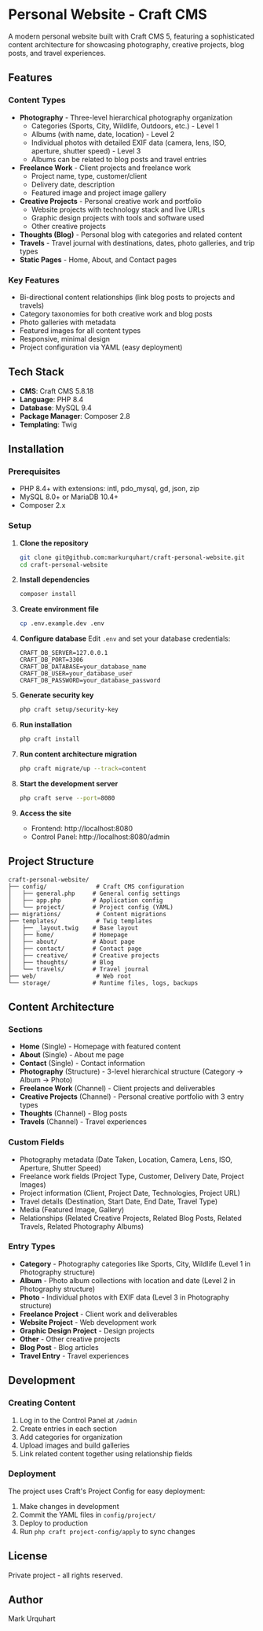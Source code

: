 # Personal Website - Craft CMS

A modern personal website built with Craft CMS 5, featuring a sophisticated content architecture for showcasing photography, creative projects, blog posts, and travel experiences.

## Features

### Content Types
- **Photography** - Three-level hierarchical photography organization
  - Categories (Sports, City, Wildlife, Outdoors, etc.) - Level 1
  - Albums (with name, date, location) - Level 2
  - Individual photos with detailed EXIF data (camera, lens, ISO, aperture, shutter speed) - Level 3
  - Albums can be related to blog posts and travel entries
- **Freelance Work** - Client projects and freelance work
  - Project name, type, customer/client
  - Delivery date, description
  - Featured image and project image gallery
- **Creative Projects** - Personal creative work and portfolio
  - Website projects with technology stack and live URLs
  - Graphic design projects with tools and software used
  - Other creative projects
- **Thoughts (Blog)** - Personal blog with categories and related content
- **Travels** - Travel journal with destinations, dates, photo galleries, and trip types
- **Static Pages** - Home, About, and Contact pages

### Key Features
- Bi-directional content relationships (link blog posts to projects and travels)
- Category taxonomies for both creative work and blog posts
- Photo galleries with metadata
- Featured images for all content types
- Responsive, minimal design
- Project configuration via YAML (easy deployment)

## Tech Stack

- **CMS**: Craft CMS 5.8.18
- **Language**: PHP 8.4
- **Database**: MySQL 9.4
- **Package Manager**: Composer 2.8
- **Templating**: Twig

## Installation

### Prerequisites
- PHP 8.4+ with extensions: intl, pdo_mysql, gd, json, zip
- MySQL 8.0+ or MariaDB 10.4+
- Composer 2.x

### Setup

1. **Clone the repository**
   ```bash
   git clone git@github.com:markurquhart/craft-personal-website.git
   cd craft-personal-website
   ```

2. **Install dependencies**
   ```bash
   composer install
   ```

3. **Create environment file**
   ```bash
   cp .env.example.dev .env
   ```

4. **Configure database**
   Edit `.env` and set your database credentials:
   ```
   CRAFT_DB_SERVER=127.0.0.1
   CRAFT_DB_PORT=3306
   CRAFT_DB_DATABASE=your_database_name
   CRAFT_DB_USER=your_database_user
   CRAFT_DB_PASSWORD=your_database_password
   ```

5. **Generate security key**
   ```bash
   php craft setup/security-key
   ```

6. **Run installation**
   ```bash
   php craft install
   ```

7. **Run content architecture migration**
   ```bash
   php craft migrate/up --track=content
   ```

8. **Start the development server**
   ```bash
   php craft serve --port=8080
   ```

9. **Access the site**
   - Frontend: http://localhost:8080
   - Control Panel: http://localhost:8080/admin

## Project Structure

```
craft-personal-website/
├── config/              # Craft CMS configuration
│   ├── general.php     # General config settings
│   ├── app.php         # Application config
│   └── project/        # Project config (YAML)
├── migrations/          # Content migrations
├── templates/           # Twig templates
│   ├── _layout.twig    # Base layout
│   ├── home/           # Homepage
│   ├── about/          # About page
│   ├── contact/        # Contact page
│   ├── creative/       # Creative projects
│   ├── thoughts/       # Blog
│   └── travels/        # Travel journal
├── web/                 # Web root
└── storage/            # Runtime files, logs, backups
```

## Content Architecture

### Sections
- **Home** (Single) - Homepage with featured content
- **About** (Single) - About me page
- **Contact** (Single) - Contact information
- **Photography** (Structure) - 3-level hierarchical structure (Category → Album → Photo)
- **Freelance Work** (Channel) - Client projects and deliverables
- **Creative Projects** (Channel) - Personal creative portfolio with 3 entry types
- **Thoughts** (Channel) - Blog posts
- **Travels** (Channel) - Travel experiences

### Custom Fields
- Photography metadata (Date Taken, Location, Camera, Lens, ISO, Aperture, Shutter Speed)
- Freelance work fields (Project Type, Customer, Delivery Date, Project Images)
- Project information (Client, Project Date, Technologies, Project URL)
- Travel details (Destination, Start Date, End Date, Travel Type)
- Media (Featured Image, Gallery)
- Relationships (Related Creative Projects, Related Blog Posts, Related Travels, Related Photography Albums)

### Entry Types
- **Category** - Photography categories like Sports, City, Wildlife (Level 1 in Photography structure)
- **Album** - Photo album collections with location and date (Level 2 in Photography structure)
- **Photo** - Individual photos with EXIF data (Level 3 in Photography structure)
- **Freelance Project** - Client work and deliverables
- **Website Project** - Web development work
- **Graphic Design Project** - Design projects
- **Other** - Other creative projects
- **Blog Post** - Blog articles
- **Travel Entry** - Travel experiences

## Development

### Creating Content
1. Log in to the Control Panel at `/admin`
2. Create entries in each section
3. Add categories for organization
4. Upload images and build galleries
5. Link related content together using relationship fields

### Deployment
The project uses Craft's Project Config for easy deployment:
1. Make changes in development
2. Commit the YAML files in `config/project/`
3. Deploy to production
4. Run `php craft project-config/apply` to sync changes

## License

Private project - all rights reserved.

## Author

Mark Urquhart
